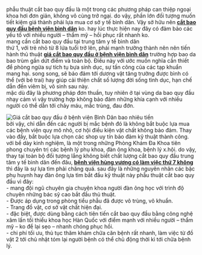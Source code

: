 <p>phẫu thuật cắt bao quy đầu là một trong các phương pháp can thiệp ngoại khoa hơi đơn giản, không vô cùng trở ngại. do vậy, phần lớn đối tượng muốn tiết kiệm giá thành phải lựa mua cơ sở y tế bình dân. Vậy sở hữu nên <a href="http://phathaiantoanhcm.com/gia-cat-bao-quy-dau-o-benh-vien-binh-dan-180.html"><strong>cắt bao quy đầu bệnh viện bình dân</strong></a> ko. hay lúc thực hiện nay đây có đảm bảo các yếu tố với nhiều người &ndash; thẩm mỹ &ndash; hồi phục rất nhanh ko.<br />
mang cần cắt bao quy đầu tại trung tâm y tế bình dân<br />
thứ 1, với trẻ nhỏ từ 8 lứa tuổi trở lên, phái mạnh trưởng thành nên nên tiến hành thủ thuật <a href="http://phathaiantoanhcm.com/gia-cat-bao-quy-dau-o-benh-vien-binh-dan-180.html"><strong>giá cắt bao quy đầu ở bệnh viện bình dân</strong></a> trường hợp bao da bao trùm gần dứt điểm và toàn bộ. Điều này với ước muốn nghĩa cần thiết để phòng ngừa sự tích tụ bựa sinh dục, sự tấn công của các tạp khuẩn mang hại. song song, sẽ bảo đảm tới dương vật tăng trưởng được bình có thể (với bé trai) hay giúp cải thiện chất số lượng đời sống tình dục, hạn chế dẫn đến viêm bị, vô sinh sau này.<br />
mặc dù đây là phương pháp đơn thuần, tuy nhiên ở tại vùng da bao quy đầu nhạy cảm vì vậy trường hợp không bảo đảm những khía cạnh với nhiều người có thể dẫn tới chảy máu, mắc trùng, đau đớn.</p>

<p><img alt="Giá cắt bao quy đầu ở bệnh viện Bình Dân bao nhiêu tiền" src="http://phathaiantoanhcm.com/upload/hinhanh/gia-cat-bao-quy-dau-o-benh-vien-binh-dan-5.jpg" /><br />
bởi vậy, chỉ dẫn đến các người bị mắc bệnh đó là không bắt buộc lựa mua các bệnh viện quy mô nhỏ, cơ hội điều kiện vật chất không bảo đảm. Thay vào đấy, bắt buộc lựa chọn các shop uy tín bảo đảm kỹ thuật thành công.<br />
với bề dày kinh nghiệm, là một trong những Phòng Khám Đa Khoa tiên phong chuyên trị các bệnh lý phụ khoa, đàn ông khoa, bệnh lý x.hội. do vậy, thay tại toàn bộ đối tượng lắng không biết chất lượng cắt bao quy đầu trung tâm y tế bình dân đến đâu, <a href="http://phathaiantoanhcm.com/benh-vien-hung-vuong-co-lam-viec-thu-7-khong-430.html"><strong>bệnh viện hùng vương có làm việc thứ 7 không</strong></a> thì đây là sự lựa tìm phải chăng quá. sau đây là những nguyên nhân các bậc phụ huynh hay đàn ông lựa tìm bắt đầu kỹ thuật này phẫu thuật cắt bao quy đầu vì đây:<br />
- mang đội ngũ chuyên gia chuyện khoa người đàn ông học với trình độ chuyên những bác sỹ cao bắt đầu thủ thuật.<br />
- Được áp dụng trong phòng tiểu phẫu đã được vô trùng, vô khuẩn.<br />
- Trang đồ vật, cơ sở vật chất hiện đại.<br />
- đặc biệt, được dùng bằng cách tiên tiến cắt bao quy đầu bằng công nghệ xâm lấn tối thiểu khoa học Hàn Quốc với điểm mạnh với nhiều người &ndash; thẩm mỹ &ndash; ko để lại sẹo &ndash; nhanh chóng phục hồi.<br />
- chi phí tối ưu, thủ tục thăm khám chữa căn bệnh rất nhanh, làm việc từ đồ vật 2 tới chủ nhật tóm lại người bệnh có thể chủ động thời kì tới chữa bệnh lý.</p>

